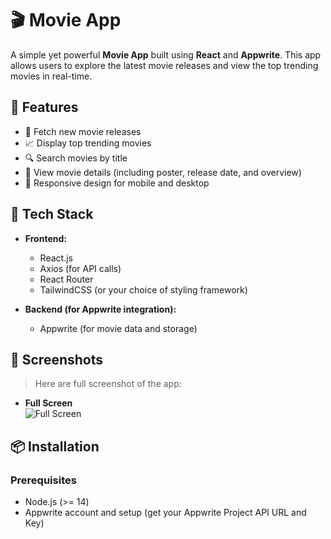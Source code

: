 # 🎬 Movie App

A simple yet powerful **Movie App** built using **React** and **Appwrite**. This app allows users to explore the latest movie releases and view the top trending movies in real-time.

## 🎯 Features

- 🌟 Fetch new movie releases
- 📈 Display top trending movies
- 🔍 Search movies by title
- 🎥 View movie details (including poster, release date, and overview)
- 📱 Responsive design for mobile and desktop

## 🚀 Tech Stack

- **Frontend:**
    - React.js
    - Axios (for API calls)
    - React Router
    - TailwindCSS (or your choice of styling framework)

- **Backend (for Appwrite integration):**
    - Appwrite (for movie data and storage)

## 📸 Screenshots

> Here are full screenshot of the app:

- **Full Screen**  
  ![Full Screen](https://github.com/AhmedMaherHosny/Movie-App-React.js/blob/master/screenshot.png)

## 📦 Installation

### Prerequisites

- Node.js (>= 14)
- Appwrite account and setup (get your Appwrite Project API URL and Key)
